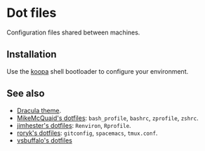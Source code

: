 # Dot files

Configuration files shared between machines.

## Installation

Use the [koopa](https://github.com/acidgenomics/koopa/) shell bootloader to configure your environment.

## See also

- [Dracula theme](https://draculatheme.com/).
- [MikeMcQuaid's dotfiles](https://github.com/MikeMcQuaid/dotfiles):
  `bash_profile`, `bashrc`, `zprofile`, `zshrc`.
- [jimhester's dotfiles](https://github.com/jimhester/dotfiles):
  `Renviron`, `Rprofile`.
- [roryk's dotfiles](https://github.com/roryk/dotfiles):
  `gitconfig`, `spacemacs`, `tmux.conf`.
- [vsbuffalo's dotfiles](https://github.com/vsbuffalo/dotfiles)
